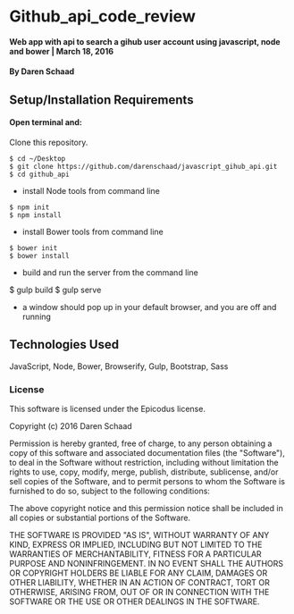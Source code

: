 # Github_api_code_review

#### Web app with api to search a gihub user account using javascript, node and bower | March 18, 2016

#### By Daren Schaad

## Setup/Installation Requirements
#### Open terminal and:

Clone this repository.
```
$ cd ~/Desktop
$ git clone https://github.com/darenschaad/javascript_gihub_api.git
$ cd github_api
```


* install Node tools from command line
```
$ npm init
$ npm install
```
* install Bower tools from command line
```
$ bower init
$ bower install
```
* build and run the server from the command line

$ gulp build
$ gulp serve

* a window should pop up in your default browser, and you are off and running


## Technologies Used

JavaScript, Node, Bower, Browserify, Gulp, Bootstrap, Sass

### License

This software is licensed under the Epicodus license.

Copyright (c) 2016 Daren Schaad

Permission is hereby granted, free of charge, to any person obtaining a copy of this software and associated documentation files (the "Software"), to deal in the Software without restriction, including without limitation the rights to use, copy, modify, merge, publish, distribute, sublicense, and/or sell copies of the Software, and to permit persons to whom the Software is furnished to do so, subject to the following conditions:

The above copyright notice and this permission notice shall be included in all copies or substantial portions of the Software.

THE SOFTWARE IS PROVIDED "AS IS", WITHOUT WARRANTY OF ANY KIND, EXPRESS OR IMPLIED, INCLUDING BUT NOT LIMITED TO THE WARRANTIES OF MERCHANTABILITY, FITNESS FOR A PARTICULAR PURPOSE AND NONINFRINGEMENT. IN NO EVENT SHALL THE AUTHORS OR COPYRIGHT HOLDERS BE LIABLE FOR ANY CLAIM, DAMAGES OR OTHER LIABILITY, WHETHER IN AN ACTION OF CONTRACT, TORT OR OTHERWISE, ARISING FROM, OUT OF OR IN CONNECTION WITH THE SOFTWARE OR THE USE OR OTHER DEALINGS IN THE SOFTWARE.
